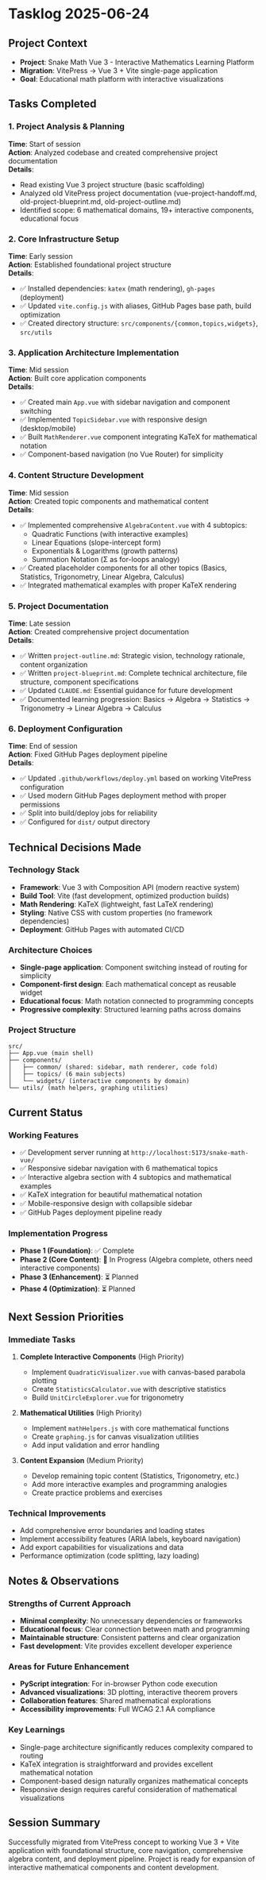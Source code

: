 # Tasklog 2025-06-24

## Project Context
- **Project**: Snake Math Vue 3 - Interactive Mathematics Learning Platform
- **Migration**: VitePress → Vue 3 + Vite single-page application
- **Goal**: Educational math platform with interactive visualizations

## Tasks Completed

### 1. Project Analysis & Planning
**Time**: Start of session  
**Action**: Analyzed codebase and created comprehensive project documentation  
**Details**: 
- Read existing Vue 3 project structure (basic scaffolding)
- Analyzed old VitePress project documentation (vue-project-handoff.md, old-project-blueprint.md, old-project-outline.md)
- Identified scope: 6 mathematical domains, 19+ interactive components, educational focus

### 2. Core Infrastructure Setup
**Time**: Early session  
**Action**: Established foundational project structure  
**Details**:
- ✅ Installed dependencies: `katex` (math rendering), `gh-pages` (deployment)
- ✅ Updated `vite.config.js` with aliases, GitHub Pages base path, build optimization
- ✅ Created directory structure: `src/components/{common,topics,widgets}`, `src/utils`

### 3. Application Architecture Implementation
**Time**: Mid session  
**Action**: Built core application components  
**Details**:
- ✅ Created main `App.vue` with sidebar navigation and component switching
- ✅ Implemented `TopicSidebar.vue` with responsive design (desktop/mobile)
- ✅ Built `MathRenderer.vue` component integrating KaTeX for mathematical notation
- ✅ Component-based navigation (no Vue Router) for simplicity

### 4. Content Structure Development
**Time**: Mid session  
**Action**: Created topic components and mathematical content  
**Details**:
- ✅ Implemented comprehensive `AlgebraContent.vue` with 4 subtopics:
  - Quadratic Functions (with interactive examples)
  - Linear Equations (slope-intercept form)
  - Exponentials & Logarithms (growth patterns)
  - Summation Notation (Σ as for-loops analogy)
- ✅ Created placeholder components for all other topics (Basics, Statistics, Trigonometry, Linear Algebra, Calculus)
- ✅ Integrated mathematical examples with proper KaTeX rendering

### 5. Project Documentation
**Time**: Late session  
**Action**: Created comprehensive project documentation  
**Details**:
- ✅ Written `project-outline.md`: Strategic vision, technology rationale, content organization
- ✅ Written `project-blueprint.md`: Complete technical architecture, file structure, component specifications
- ✅ Updated `CLAUDE.md`: Essential guidance for future development
- ✅ Documented learning progression: Basics → Algebra → Statistics → Trigonometry → Linear Algebra → Calculus

### 6. Deployment Configuration
**Time**: End of session  
**Action**: Fixed GitHub Pages deployment pipeline  
**Details**:
- ✅ Updated `.github/workflows/deploy.yml` based on working VitePress configuration
- ✅ Used modern GitHub Pages deployment method with proper permissions
- ✅ Split into build/deploy jobs for reliability
- ✅ Configured for `dist/` output directory

## Technical Decisions Made

### Technology Stack
- **Framework**: Vue 3 with Composition API (modern reactive system)
- **Build Tool**: Vite (fast development, optimized production builds)
- **Math Rendering**: KaTeX (lightweight, fast LaTeX rendering)
- **Styling**: Native CSS with custom properties (no framework dependencies)
- **Deployment**: GitHub Pages with automated CI/CD

### Architecture Choices
- **Single-page application**: Component switching instead of routing for simplicity
- **Component-first design**: Each mathematical concept as reusable widget
- **Educational focus**: Math notation connected to programming concepts
- **Progressive complexity**: Structured learning paths across domains

### Project Structure
```
src/
├── App.vue (main shell)
├── components/
│   ├── common/ (shared: sidebar, math renderer, code fold)
│   ├── topics/ (6 main subjects)
│   └── widgets/ (interactive components by domain)
└── utils/ (math helpers, graphing utilities)
```

## Current Status

### Working Features
- ✅ Development server running at `http://localhost:5173/snake-math-vue/`
- ✅ Responsive sidebar navigation with 6 mathematical topics
- ✅ Interactive algebra section with 4 subtopics and mathematical examples
- ✅ KaTeX integration for beautiful mathematical notation
- ✅ Mobile-responsive design with collapsible sidebar
- ✅ GitHub Pages deployment pipeline ready

### Implementation Progress
- **Phase 1 (Foundation)**: ✅ Complete
- **Phase 2 (Core Content)**: 🔄 In Progress (Algebra complete, others need interactive components)
- **Phase 3 (Enhancement)**: ⏳ Planned
- **Phase 4 (Optimization)**: ⏳ Planned

## Next Session Priorities

### Immediate Tasks
1. **Complete Interactive Components** (High Priority)
   - Implement `QuadraticVisualizer.vue` with canvas-based parabola plotting
   - Create `StatisticsCalculator.vue` with descriptive statistics
   - Build `UnitCircleExplorer.vue` for trigonometry

2. **Mathematical Utilities** (High Priority)
   - Implement `mathHelpers.js` with core mathematical functions
   - Create `graphing.js` for canvas visualization utilities
   - Add input validation and error handling

3. **Content Expansion** (Medium Priority)
   - Develop remaining topic content (Statistics, Trigonometry, etc.)
   - Add more interactive examples and programming analogies
   - Create practice problems and exercises

### Technical Improvements
- Add comprehensive error boundaries and loading states
- Implement accessibility features (ARIA labels, keyboard navigation)
- Add export capabilities for visualizations and data
- Performance optimization (code splitting, lazy loading)

## Notes & Observations

### Strengths of Current Approach
- **Minimal complexity**: No unnecessary dependencies or frameworks
- **Educational focus**: Clear connection between math and programming
- **Maintainable structure**: Consistent patterns and clear organization
- **Fast development**: Vite provides excellent developer experience

### Areas for Future Enhancement
- **PyScript integration**: For in-browser Python code execution
- **Advanced visualizations**: 3D plotting, interactive theorem provers
- **Collaboration features**: Shared mathematical explorations
- **Accessibility improvements**: Full WCAG 2.1 AA compliance

### Key Learnings
- Single-page architecture significantly reduces complexity compared to routing
- KaTeX integration is straightforward and provides excellent mathematical notation
- Component-based design naturally organizes mathematical concepts
- Responsive design requires careful consideration of mathematical visualizations

## Session Summary
Successfully migrated from VitePress concept to working Vue 3 + Vite application with foundational structure, core navigation, comprehensive algebra content, and deployment pipeline. Project is ready for expansion of interactive mathematical components and content development.